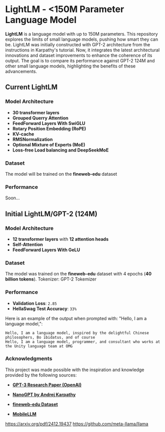 # LightLM - <150M Parameter Language Model

**LightLM** is a language model with up to 150M parameters.
This repository explores the limits of small language models, pushing how smart they can be. LightLM was initially constructed with GPT-2 architecture from the instructions in Karpathy's tutorial. Now, it integrates the latest architectural innovations and dataset improvements to enhance the coherence of its output. The goal is to compare its performance against GPT-2 124M and other small language models, highlighting the benefits of these advancements.

## Current LightLM
### Model Architecture
- **30 transformer layers**
- **Grouped Querry Attention**
- **FeedForward Layers With SwiGLU**
- **Rotary Position Embedding (RoPE)**
- **KV-cache**
- **RMSNormalization**
- **Optional Mixture of Experts (MoE)**
- **Loss-free Load balancing and DeepSeekMoE**

### Dataset
The model will be trained on the **fineweb-edu** dataset

### Performance
Soon...


## Initial LightLM/GPT-2 (124M)
### Model Architecture
- **12 transformer layers** with **12 attention heads**
- **Self-Attention**
- **FeedForward Layers With GeLU**

### Dataset
The model was trained on the **fineweb-edu** dataset with 4 epochs (**40 billion tokens**). 
Tokenizer: GPT-2 Tokemizer

### Performance
- **Validation Loss**: `2.85`
- **HellaSwag Test Accuracy**: `33%`  

Here is an example of the output when prompted with: "Hello, I am a language model,":

```
Hello, I am a language model, inspired by the delightful Chinese philosophers, Bo ibidatus, and of course
Hello, I am a language model, programmer, and consultant who works at the Unity language team at OMG
```



### Acknowledgments

This project was made possible with the inspiration and knowledge provided by the following sources:

- **[GPT-3 Research Paper (OpenAI)](https://arxiv.org/abs/2005.14165)**  

- **[NanoGPT by Andrej Karpathy](https://github.com/karpathy/nanoGPT)**  

- **[fineweb-edu Dataset](https://huggingface.co/datasets/HuggingFaceFW/fineweb-edu)**  

- **[MobileLLM](https://arxiv.org/pdf/2402.14905)**

https://arxiv.org/pdf/2412.19437
https://github.com/meta-llama/llama
